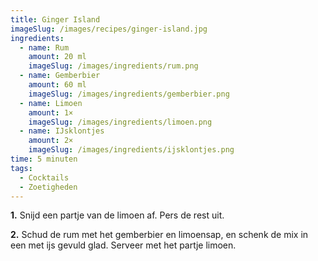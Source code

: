 ```yaml
---
title: Ginger Island
imageSlug: /images/recipes/ginger-island.jpg
ingredients:
  - name: Rum
    amount: 20 ml
    imageSlug: /images/ingredients/rum.png
  - name: Gemberbier
    amount: 60 ml
    imageSlug: /images/ingredients/gemberbier.png
  - name: Limoen
    amount: 1×
    imageSlug: /images/ingredients/limoen.png
  - name: IJsklontjes
    amount: 2×
    imageSlug: /images/ingredients/ijsklontjes.png
time: 5 minuten
tags:
  - Cocktails
  - Zoetigheden
---
```


**1.** Snijd een partje van de limoen af. Pers de rest uit.

**2.** Schud de rum met het gemberbier en limoensap, en schenk de mix in een met ijs gevuld glad. Serveer met het partje limoen.
